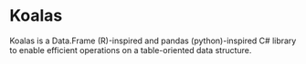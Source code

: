 Koalas
======

Koalas is a Data.Frame (R)-inspired and pandas (python)-inspired C# library to enable efficient operations on a table-oriented data structure.
